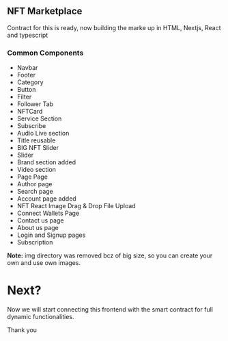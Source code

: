 ## NFT Marketplace 

Contract for this is ready, now building the marke up in HTML, Nextjs, React and typescript

### Common Components

- Navbar
- Footer
- Category
- Button
- Filter
- Follower Tab
- NFTCard
- Service Section
- Subscribe
- Audio Live section
- Title reusable 
- BIG NFT Slider
- Slider
- Brand section added
- Video section
- Page Page
- Author page
- Search page
- Account page added
- NFT React Image Drag & Drop File Upload
- Connect Wallets Page
- Contact us page
- About us page
- Login and Signup pages
- Subscription


**Note:** img directory was removed bcz of big size, so you can create your own and use own images.

# Next? 

Now we will start connecting this frontend with the smart contract for full dynamic functionalities.

Thank you